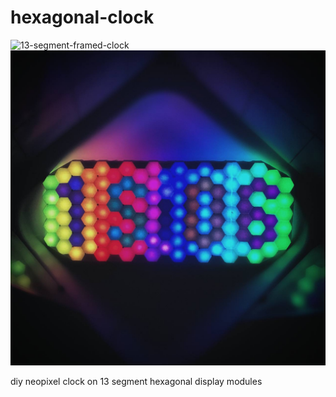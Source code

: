 # hexagonal-clock
![13-segment-framed-clock](13-segment-framed-clock.gif)
![13-segment-framed-clock](13-segment-framed-clock.jpg)

diy neopixel clock on 13 segment hexagonal display modules
